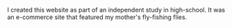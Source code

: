 I created this website as part of an independent study in high-school. It was an e-commerce site that featured my mother's fly-fishing flies.

